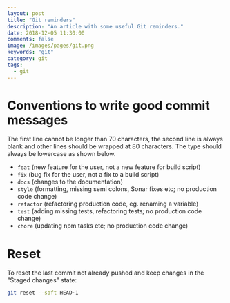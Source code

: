 ```yaml
---
layout: post
title: "Git reminders"
description: "An article with some useful Git reminders."
date: 2018-12-05 11:30:00
comments: false
image: /images/pages/git.png
keywords: "git"
category: git
tags:
  - git
---
```


# Conventions to write good commit messages
The first line cannot be longer than 70 characters, the second line is always blank and other lines should be wrapped at 80 characters. The type should always be lowercase as shown below.
 * `feat` (new feature for the user, not a new feature for build script)
 * `fix` (bug fix for the user, not a fix to a build script)
 * `docs` (changes to the documentation)
 * `style` (formatting, missing semi colons, Sonar fixes etc; no production code change)
 * `refactor` (refactoring production code, eg. renaming a variable)
 * `test` (adding missing tests, refactoring tests; no production code change)
 * `chore` (updating npm tasks etc; no production code change)

# Reset
To reset the last commit not already pushed and keep changes in the "Staged changes" state:
```bash
git reset --soft HEAD~1
```
